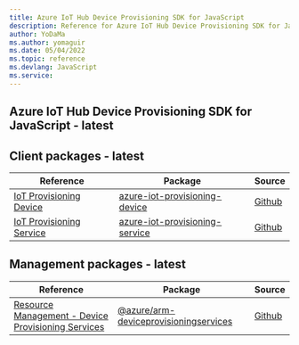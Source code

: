```yaml
---
title: Azure IoT Hub Device Provisioning SDK for JavaScript
description: Reference for Azure IoT Hub Device Provisioning SDK for JavaScript
author: YoDaMa
ms.author: yomaguir
ms.date: 05/04/2022
ms.topic: reference
ms.devlang: JavaScript
ms.service:  
---
```

## Azure IoT Hub Device Provisioning SDK for JavaScript - latest
## Client packages - latest
| Reference | Package | Source |
|---|---|---|
|[IoT Provisioning Device](javascript/api/overview/azure/iot-provisioning-device-readme)|[azure-iot-provisioning-device](https://www.npmjs.com/package/azure-iot-provisioning-device)|[Github](https://github.com/Azure/azure-sdk-for-js)|
|[IoT Provisioning Service](javascript/api/overview/azure/iot-provisioning-service-readme)|[azure-iot-provisioning-service](https://www.npmjs.com/package/azure-iot-provisioning-service)|[Github](https://github.com/Azure/azure-sdk-for-js)|

## Management packages - latest
| Reference | Package | Source |
|---|---|---|
|[Resource Management - Device Provisioning Services](javascript/api/overview/azure/arm-deviceprovisioningservices-readme)|[@azure/arm-deviceprovisioningservices](https://www.npmjs.com/package/@azure/arm-deviceprovisioningservices)|[Github](https://github.com/Azure/azure-sdk-for-js/blob/main/sdk/deviceprovisioningservices/arm-deviceprovisioningservices)|

